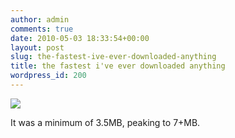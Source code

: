 ```yaml
---
author: admin
comments: true
date: 2010-05-03 18:33:54+00:00
layout: post
slug: the-fastest-ive-ever-downloaded-anything
title: the fastest i've ever downloaded anything
wordpress_id: 200
---
```


[![](http://blog.joeygeiger.com/wp-content/uploads/2010/05/fastest_download.jpg)](http://blog.joeygeiger.com/wp-content/uploads/2010/05/fastest_download.jpg)

It was a minimum of 3.5MB, peaking to 7+MB.
